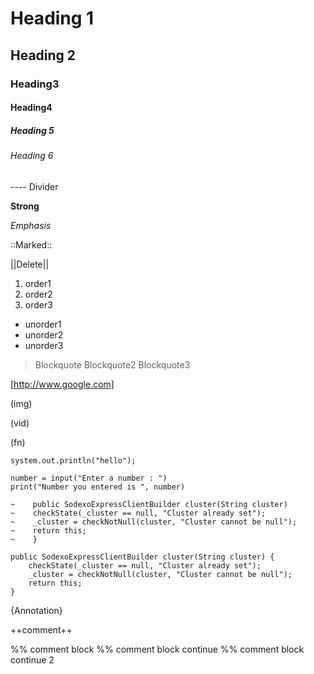 # Heading 1
## Heading 2
### Heading3
#### Heading4
##### Heading 5
###### Heading 6


---- Divider

**Strong**

_Emphasis_

::Marked::

||Delete||

1. order1
2. order2
3. order3

- unorder1
- unorder2
- unorder3

> Blockquote
> Blockquote2
> Blockquote3

[http://www.google.com]

(img)

(vid)

(fn)

`system.out.println("hello");`


    number = input("Enter a number : ")
    print("Number you entered is ", number)


```
~    public SodexoExpressClientBuilder cluster(String cluster)
~    checkState(_cluster == null, "Cluster already set");
~    _cluster = checkNotNull(cluster, "Cluster cannot be null");
~    return this;
~    }
```

    public SodexoExpressClientBuilder cluster(String cluster) {
        checkState(_cluster == null, "Cluster already set");
        _cluster = checkNotNull(cluster, "Cluster cannot be null");
        return this;
    }

{Annotation}

++comment++

%% comment block
%% comment block continue
%% comment block continue 2
